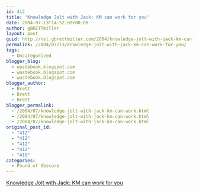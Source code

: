 ```yaml
---
id: 412
title: 'Knowledge Jolt with Jack: KM can work for you'
date: 2004-07-13T14:52:00+00:00
author: gBRETTmiller
layout: post
guid: http://nsl.gbrettmiller.com/2004/knowledge-jolt-with-jack-km-can-work-for-you
permalink: /2004/07/13/knowledge-jolt-with-jack-km-can-work-for-you/
tags:
  - Uncategorized
blogger_blog:
  - wastebook.blogspot.com
  - wastebook.blogspot.com
  - wastebook.blogspot.com
blogger_author:
  - Brett
  - Brett
  - Brett
blogger_permalink:
  - /2004/07/knowledge-jolt-with-jack-km-can-work.html
  - /2004/07/knowledge-jolt-with-jack-km-can-work.html
  - /2004/07/knowledge-jolt-with-jack-km-can-work.html
original_post_id:
  - "412"
  - "412"
  - "412"
  - "412"
  - "410"
categories:
  - Pound of Obscure
---
```

[Knowledge Jolt with Jack: KM can work for you](http://jackvinson.com/archives/2004/06/23/km_can_work_for_you.html)